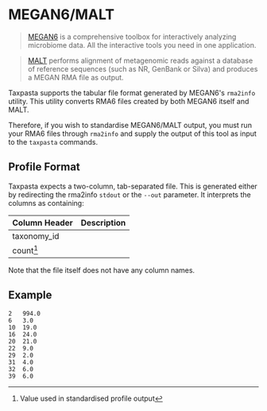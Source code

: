 # MEGAN6/MALT

> [MEGAN6](https://uni-tuebingen.de/en/fakultaeten/mathematisch-naturwissenschaftliche-fakultaet/fachbereiche/informatik/lehrstuehle/algorithms-in-bioinformatics/software/megan6/) is a comprehensive toolbox for interactively analyzing microbiome data. All the interactive tools you need in one application.

> [MALT](https://uni-tuebingen.de/fakultaeten/mathematisch-naturwissenschaftliche-fakultaet/fachbereiche/informatik/lehrstuehle/algorithms-in-bioinformatics/software/malt/) performs alignment of metagenomic reads against a database of reference sequences (such as NR, GenBank or Silva) and produces a MEGAN RMA file as output.

Taxpasta supports the tabular file format generated by MEGAN6's `rma2info` utility. This utility converts RMA6 files created by both MEGAN6 itself and MALT.

Therefore, if you wish to standardise MEGAN6/MALT output, you must run your RMA6 files through `rma2info` and supply the output of this tool as input to the `taxpasta` commands.

## Profile Format

Taxpasta expects a two-column, tab-separated file. This is generated either by redirecting the rma2info `stdout` or the `--out` parameter. It interprets the columns as containing:

| Column Header | Description |
| ------------- | ----------- |
| taxonomy_id   |             |
| count[^1]     |             |

Note that the file itself does not have any column names.

[^1]: Value used in standardised profile output

## Example

```text
2	994.0
6	3.0
10	19.0
16	24.0
20	21.0
22	9.0
29	2.0
31	4.0
32	6.0
39	6.0
```
